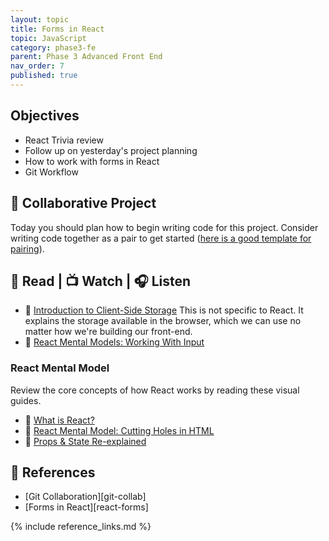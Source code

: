 ```yaml
---
layout: topic
title: Forms in React
topic: JavaScript
category: phase3-fe
parent: Phase 3 Advanced Front End
nav_order: 7
published: true
---
```


## Objectives

- React Trivia review
- Follow up on yesterday's project planning
- How to work with forms in React
- Git Workflow

## 🎯 Collaborative Project

Today you should plan how to begin writing code for this project. Consider writing code together as a pair to get started ([here is a good template for pairing](https://tuple.app/pair-programming-guide/template)).

## 📖 Read | 📺 Watch | 🎧 Listen

- 📖 [Introduction to Client-Side Storage](https://javascript.plainenglish.io/introduction-to-client-side-storage-31b103909fb9) This is not specific to React. It explains the storage available in the browser, which we can use no matter how we're building our front-end.
- 📖 [React Mental Models: Working With Input](https://learnreact.design/posts/react-mental-model-html-input)

### React Mental Model

Review the core concepts of how React works by reading these visual guides.

- 📖 [What is React?](https://learnreact.design/posts/what-is-react)
- 📖 [React Mental Model: Cutting Holes in HTML](https://learnreact.design/posts/react-mental-model-cut-holes-in-html-template)
- 📖 [Props & State Re-explained](https://learnreact.design/posts/props-state-reexplained)

## 🔖 References

- [Git Collaboration][git-collab]
- [Forms in React][react-forms]

{% include reference_links.md %}
